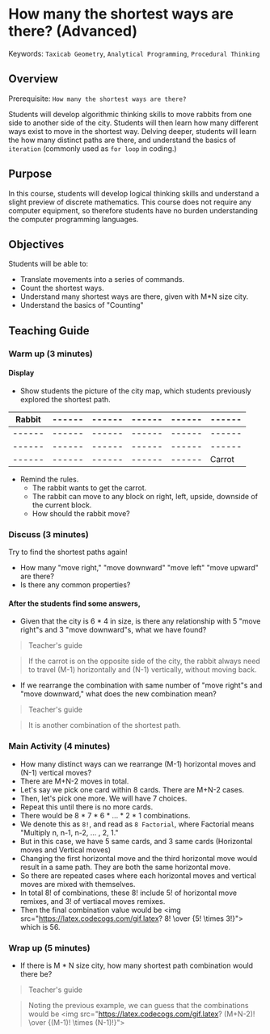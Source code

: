 # How many the shortest ways are there? (Advanced)

Keywords: `Taxicab Geometry`, `Analytical Programming`, `Procedural Thinking`

## Overview

Prerequisite: `How many the shortest ways are there?`

Students will develop algorithmic thinking skills to move rabbits from one side to another side of the city. Students will then learn how many different ways exist to move in the shortest way. Delving deeper, students will learn the how many distinct paths are there, and understand the basics of `iteration` (commonly used as 	`for loop` in coding.)

## Purpose

In this course, students will develop logical thinking skills and understand a slight preview of discrete mathematics. This course does not require any computer equipment, so therefore students have no burden understanding the computer programming languages.

## Objectives

Students will be able to:

* Translate movements into a series of commands.
* Count the shortest ways.
* Understand many shortest ways are there, given with M*N size city.
* Understand the basics of "Counting"

## Teaching Guide

### Warm up (3 minutes)

#### Display

* Show students the picture of the city map, which students previously explored the shortest path.

|Rabbit|------|------|------|------|------|
|------|------|------|------|------|------|
|------|------|------|------|------|------|
|------|------|------|------|------|------|
|------|------|------|------|------|Carrot|

* Remind the rules. 
   * The rabbit wants to get the carrot.
   * The rabbit can move to any block on right, left, upside, downside of the current block.
   * How should the rabbit move?

### Discuss (3 minutes)

Try to find the shortest paths again! 
* How many "move right," "move downward" "move left" "move upward" are there?
* Is there any common properties?

#### After the students find some answers,

* Given that the city is 6 * 4 in size, is there any relationship with 5 "move right"s and 3 "move downward"s, what we have found?

> Teacher's guide

> If the carrot is on the opposite side of the city, the rabbit always need to travel (M-1) horizontally and (N-1) vertically, without moving back.

* If we rearrange the combination with same number of "move right"s and "move downward," what does the new combination mean?

> Teacher's guide

> It is another combination of the shortest path.

### Main Activity (4 minutes)

* How many distinct ways can we rearrange (M-1) horizontal moves and (N-1) vertical moves?
* There are M+N-2 moves in total.
* Let's say we pick one card within 8 cards. There are M+N-2 cases.
* Then, let's pick one more. We will have 7 choices.
* Repeat this until there is no more cards.
* There would be 8 * 7 * 6 * ... * 2 * 1 combinations.
* We denote this as `8!`, and read as `8 Factorial`, where Factorial means "Multiply n, n-1, n-2, ... , 2, 1."
* But in this case, we have 5 same cards, and 3 same cards (Horizontal moves and Vertical moves)
* Changing the first horizontal move and the third horizontal move would result in a same path. They are both the same horizontal move.
* So there are repeated cases where each horizontal moves and vertical moves are mixed with themselves.
* In total 8! of combinations, these 8! include 5! of horizontal move remixes, and 3! of vertiacal moves remixes.
* Then the final combination value would be <img src="https://latex.codecogs.com/gif.latex? 8! \over {5! \times 3!}"\> which is 56.

### Wrap up (5 minutes)
* If there is M * N size city, how many shortest path combination would there be?

> Teacher's guide

> Noting the previous example, we can guess that the combinations would be <img src="https://latex.codecogs.com/gif.latex? (M+N-2)! \over {(M-1)! \times (N-1)!}"\>